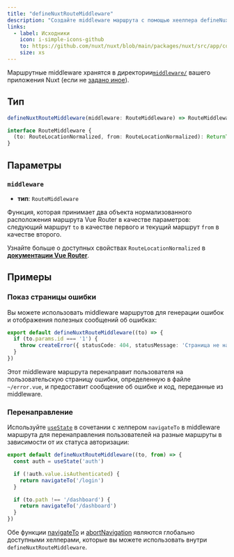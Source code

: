 ```yaml
---
title: "defineNuxtRouteMiddleware"
description: "Создайте middleware маршрута с помощью хеелпера defineNuxtRouteMiddleware и присвойте ему имя."
links:
  - label: Исходники
    icon: i-simple-icons-github
    to: https://github.com/nuxt/nuxt/blob/main/packages/nuxt/src/app/composables/router.ts
    size: xs
---
```


Маршрутные middleware хранятся в директории[`middleware/`](/docs/guide/directory-structure/middleware) вашего приложения Nuxt (если не [задано иное](/docs/api/nuxt-config#middleware)).

## Тип

```ts
defineNuxtRouteMiddleware(middleware: RouteMiddleware) => RouteMiddleware

interface RouteMiddleware {
  (to: RouteLocationNormalized, from: RouteLocationNormalized): ReturnType<NavigationGuard>
}
```

## Параметры

### `middleware`

- **тип**: `RouteMiddleware`

Функция, которая принимает два объекта нормализованного расположения маршрута Vue Router в качестве параметров: следующий маршрут `to` в качестве первого и текущий маршрут `from` в качестве второго.

Узнайте больше о доступных свойствах `RouteLocationNormalized` в **[документации Vue Router](https://router.vuejs.org/api/interfaces/RouteLocationNormalized.html)**.

## Примеры

### Показ страницы ошибки

Вы можете использовать middleware маршрутов для генерации ошибок и отображения полезных сообщений об ошибках:

```ts [middleware/error.ts]
export default defineNuxtRouteMiddleware((to) => {
  if (to.params.id === '1') {
    throw createError({ statusCode: 404, statusMessage: 'Страница не найдена' })
  }
})
```

Этот middleware маршрута перенаправит пользователя на пользовательскую страницу ошибки, определенную в файле `~/error.vue`, и предоставит сообщение об ошибке и код, переданные из middleware.

### Перенаправление

Используйте [`useState`](/docs/api/composables/use-state) в сочетании с хелпером `navigateTo` в middleware маршрута для перенаправления пользователей на разные маршруты в зависимости от их статуса авторизации:

```ts [middleware/auth.ts]
export default defineNuxtRouteMiddleware((to, from) => {
  const auth = useState('auth')

  if (!auth.value.isAuthenticated) {
    return navigateTo('/login')
  }

  if (to.path !== '/dashboard') {
    return navigateTo('/dashboard')
  }
})
```

Обе функции [navigateTo](/docs/api/utils/navigate-to) и [abortNavigation](/docs/api/utils/abort-navigation) являются глобально доступными хелперами, которые вы можете использовать внутри `defineNuxtRouteMiddleware`.
